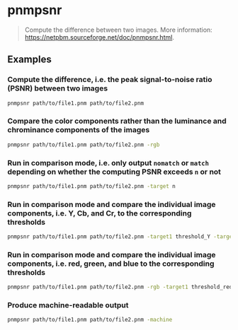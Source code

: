 # pnmpsnr

> Compute the difference between two images. More information: <https://netpbm.sourceforge.net/doc/pnmpsnr.html>.

## Examples

### Compute the difference, i.e. the peak signal-to-noise ratio (PSNR) between two images

```bash
pnmpsnr path/to/file1.pnm path/to/file2.pnm
```

### Compare the color components rather than the luminance and chrominance components of the images

```bash
pnmpsnr path/to/file1.pnm path/to/file2.pnm -rgb
```

### Run in comparison mode, i.e. only output `nomatch` or `match` depending on whether the computing PSNR exceeds `n` or not

```bash
pnmpsnr path/to/file1.pnm path/to/file2.pnm -target n
```

### Run in comparison mode and compare the individual image components, i.e. Y, Cb, and Cr, to the corresponding thresholds

```bash
pnmpsnr path/to/file1.pnm path/to/file2.pnm -target1 threshold_Y -target2 threshold_Cb -target3 threshold_Cr
```

### Run in comparison mode and compare the individual image components, i.e. red, green, and blue to the corresponding thresholds

```bash
pnmpsnr path/to/file1.pnm path/to/file2.pnm -rgb -target1 threshold_red -target2 threshold_green -target3 threshold_blue
```

### Produce machine-readable output

```bash
pnmpsnr path/to/file1.pnm path/to/file2.pnm -machine
```

